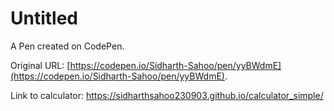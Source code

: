 # Untitled

A Pen created on CodePen.

Original URL: [https://codepen.io/Sidharth-Sahoo/pen/yyBWdmE](https://codepen.io/Sidharth-Sahoo/pen/yyBWdmE).

Link to calculator: https://sidharthsahoo230903.github.io/calculator_simple/

